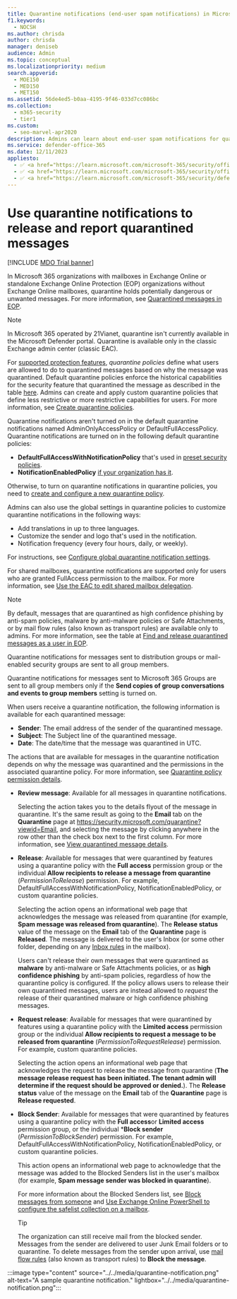 ```yaml
---
title: Quarantine notifications (end-user spam notifications) in Microsoft 365
f1.keywords:
  - NOCSH
ms.author: chrisda
author: chrisda
manager: deniseb
audience: Admin
ms.topic: conceptual
ms.localizationpriority: medium
search.appverid:
  - MOE150
  - MED150
  - MET150
ms.assetid: 56de4ed5-b0aa-4195-9f46-033d7cc086bc
ms.collection:
  - m365-security
  - tier1
ms.custom:
  - seo-marvel-apr2020
description: Admins can learn about end-user spam notifications for quarantined messages in Exchange Online Protection (EOP).
ms.service: defender-office-365
ms.date: 12/11/2023
appliesto:
  - ✅ <a href="https://learn.microsoft.com/microsoft-365/security/office-365-security/eop-about" target="_blank">Exchange Online Protection</a>
  - ✅ <a href="https://learn.microsoft.com/microsoft-365/security/office-365-security/mdo-about#defender-for-office-365-plan-1-vs-plan-2-cheat-sheet" target="_blank">Microsoft Defender for Office 365 Plan 1 and Plan 2</a>
  - ✅ <a href="https://learn.microsoft.com/microsoft-365/security/defender/microsoft-365-defender" target="_blank">Microsoft Defender XDR</a>
---
```


# Use quarantine notifications to release and report quarantined messages

[!INCLUDE [MDO Trial banner](../includes/mdo-trial-banner.md)]

In Microsoft 365 organizations with mailboxes in Exchange Online or standalone Exchange Online Protection (EOP) organizations without Exchange Online mailboxes, quarantine holds potentially dangerous or unwanted messages. For more information, see [Quarantined messages in EOP](quarantine-about.md).

> [!NOTE]
> In Microsoft 365 operated by 21Vianet, quarantine isn't currently available in the Microsoft Defender portal. Quarantine is available only in the classic Exchange admin center (classic EAC).

For [supported protection features](quarantine-policies.md#step-2-assign-a-quarantine-policy-to-supported-features), _quarantine policies_ define what users are allowed to do to quarantined messages based on why the message was quarantined. Default quarantine policies enforce the historical capabilities for the security feature that quarantined the message as described in the table [here](quarantine-end-user.md). Admins can create and apply custom quarantine policies that define less restrictive or more restrictive capabilities for users. For more information, see [Create quarantine policies](quarantine-policies.md#step-1-create-quarantine-policies-in-the-microsoft-defender-portal).

Quarantine notifications aren't turned on in the default quarantine notifications named AdminOnlyAccessPolicy or DefaultFullAccessPolicy. Quarantine notifications are turned on in the following default quarantine policies:

- **DefaultFullAccessWithNotificationPolicy** that's used in [preset security policies](preset-security-policies.md).
- **NotificationEnabledPolicy** [if your organization has it](quarantine-policies.md#full-access-permissions-and-quarantine-notifications).

Otherwise, to turn on quarantine notifications in quarantine policies, you need to [create and configure a new quarantine policy](quarantine-policies.md#step-1-create-quarantine-policies-in-the-microsoft-defender-portal).

Admins can also use the global settings in quarantine policies to customize quarantine notifications in the following ways:

- Add translations in up to three languages.
- Customize the sender and logo that's used in the notification.
- Notification frequency (every four hours, daily, or weekly).

For instructions, see [Configure global quarantine notification settings](quarantine-policies.md#configure-global-quarantine-notification-settings-in-the-microsoft-defender-portal).

For shared mailboxes, quarantine notifications are supported only for users who are granted FullAccess permission to the mailbox. For more information, see [Use the EAC to edit shared mailbox delegation](/Exchange/collaboration-exo/shared-mailboxes#use-the-eac-to-edit-shared-mailbox-delegation).

> [!NOTE]
> By default, messages that are quarantined as high confidence phishing by anti-spam policies, malware by anti-malware policies or Safe Attachments, or by mail flow rules (also known as transport rules) are available only to admins. For more information, see the table at [Find and release quarantined messages as a user in EOP](quarantine-end-user.md).
>
> Quarantine notifications for messages sent to distribution groups or mail-enabled security groups are sent to all group members.
>
> Quarantine notifications for messages sent to Microsoft 365 Groups are sent to all group members only if the **Send copies of group conversations and events to group members** setting is turned on.

When users receive a quarantine notification, the following information is available for each quarantined message:

- **Sender**: The email address of the sender of the quarantined message.
- **Subject**: The Subject line of the quarantined message.
- **Date**: The date/time that the message was quarantined in UTC.

The actions that are available for messages in the quarantine notification depends on why the message was quarantined and the permissions in the associated quarantine policy. For more information, see [Quarantine policy permission details](quarantine-policies.md#quarantine-policy-permission-details).

- **Review message**: Available for all messages in quarantine notifications.

  Selecting the action takes you to the details flyout of the message in quarantine. It's the same result as going to the **Email** tab on the **Quarantine** page at <https://security.microsoft.com/quarantine?viewid=Email>, and selecting the message by clicking anywhere in the row other than the check box next to the first column. For more information, see [View quarantined message details](quarantine-end-user.md#view-quarantined-message-details).

- **Release**: Available for messages that were quarantined by features using a quarantine policy with the **Full access** permission group or the individual **Allow recipients to release a message from quarantine** (_PermissionToRelease_) permission. For example, DefaultFullAccessWithNotificationPolicy, NotificationEnabledPolicy, or custom quarantine policies.

  Selecting the action opens an informational web page that acknowledges the message was released from quarantine (for example, **Spam message was released from quarantine**). The **Release status** value of the message on the **Email** tab of the **Quarantine** page is **Released**. The message is delivered to the user's Inbox (or some other folder, depending on any [Inbox rules](https://support.microsoft.com/office/c24f5dea-9465-4df4-ad17-a50704d66c59) in the mailbox).

  Users can't release their own messages that were quarantined as **malware** by anti-malware or Safe Attachments policies, or as **high confidence phishing** by anti-spam policies, regardless of how the quarantine policy is configured. If the policy allows users to release their own quarantined messages, users are instead allowed to _request_ the release of their quarantined malware or high confidence phishing messages.

- **Request release**: Available for messages that were quarantined by features using a quarantine policy with the **Limited access** permission group or the individual **Allow recipients to request a message to be released from quarantine** (_PermissionToRequestRelease_) permission. For example, custom quarantine policies.

  Selecting the action opens an informational web page that acknowledges the request to release the message from quarantine (**The message release request has been initiated. The tenant admin will determine if the request should be approved or denied.**). The **Release status** value of the message on the **Email** tab of the **Quarantine** page is **Release requested**.

- **Block Sender**: Available for messages that were quarantined by features using a quarantine policy with the **Full access**or **Limited access** permission group, or the individual ***Block sender** (_PermissionToBlockSender_) permission. For example, DefaultFullAccessWithNotificationPolicy, NotificationEnabledPolicy, or custom quarantine policies.

  This action opens an informational web page to acknowledge that the message was added to the Blocked Senders list in the user's mailbox (for example, **Spam message sender was blocked in quarantine**).

  For more information about the Blocked Senders list, see [Block messages from someone](https://support.microsoft.com/office/274ae301-5db2-4aad-be21-25413cede077#__toc304379667) and [Use Exchange Online PowerShell to configure the safelist collection on a mailbox](configure-junk-email-settings-on-exo-mailboxes.md#use-exchange-online-powershell-to-configure-the-safelist-collection-on-a-mailbox).

  > [!TIP]
  > The organization can still receive mail from the blocked sender. Messages from the sender are delivered to user Junk Email folders or to quarantine. To delete messages from the sender upon arrival, use [mail flow rules](/exchange/security-and-compliance/mail-flow-rules/mail-flow-rules) (also known as transport rules) to **Block the message**.

:::image type="content" source="../../media/quarantine-notification.png" alt-text="A sample quarantine notification." lightbox="../../media/quarantine-notification.png":::
